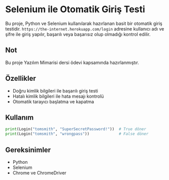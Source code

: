 # Selenium ile Otomatik Giriş Testi

Bu proje, Python ve Selenium kullanılarak hazırlanan basit bir otomatik giriş testidir. `https://the-internet.herokuapp.com/login` adresine kullanıcı adı ve şifre ile giriş yapılır, başarılı veya başarısız olup olmadığı kontrol edilir.

## Not
Bu proje Yazılım Mimarisi dersi ödevi kapsamında hazırlanmıştır.

## Özellikler
- Doğru kimlik bilgileri ile başarılı giriş testi
- Hatalı kimlik bilgileri ile hata mesajı kontrolü
- Otomatik tarayıcı başlatma ve kapatma

## Kullanım
```python
print(Login("tomsmith", "SuperSecretPassword!"))  # True döner
print(Login("tomsmith", "wrongpass"))             # False döner
```

## Gereksinimler
- Python
- Selenium
- Chrome ve ChromeDriver


